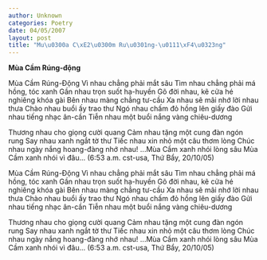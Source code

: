 ```yaml
---
author: Unknown
categories: Poetry
date: 04/05/2007
layout: post
title: "Mu\u0300a C\xE2\u0300m Ru\u0301ng-\u0111\xF4\u0323ng"
---
```


**Mùa Cầm Rúng-động**

Mùa Cầm Rúng-Động
Vì nhau chẳng phải mắt sâu
Tìm nhau chẳng phải má hồng, tóc xanh
Gần nhau trọn suốt hạ-huyền
Gõ đời nhau, kẽ cửa hé nghiêng khóa gài
Bên nhau màng chẳng tư-cầu
Xa nhau sẽ mãi nhớ lời nhau thưa
Chào nhau buổi ấy trao thư
Ngó nhau chấm đỏ hồng lên giấy đào
Gửi nhau tiếng nhạc ân-cần
Tiễn nhau một buổi nắng vàng chiêu-dương

Thương nhau cho giọng cười quang
Cảm nhau tặng một cung đàn ngón rung
Say nhau xanh ngắt tờ thư
Tiếc nhau xin nhỏ một câu thơm lòng
Chúc nhau ngày nắng hoang-đàng nhớ nhau!
     ...Mùa Cầm xanh nhói lòng sâu
        Mùa Cầm xanh nhói vì đâu...
(6:53 a.m. cst-usa, Thứ Bẩy, 20/10/05)

Mùa Cầm Rúng-Động
Vì nhau chẳng phải mắt sâu
Tìm nhau chẳng phải má hồng, tóc xanh
Gần nhau trọn suốt hạ-huyền
Gõ đời nhau, kẽ cửa hé nghiêng khóa gài
Bên nhau màng chẳng tư-cầu
Xa nhau sẽ mãi nhớ lời nhau thưa
Chào nhau buổi ấy trao thư
Ngó nhau chấm đỏ hồng lên giấy đào
Gửi nhau tiếng nhạc ân-cần
Tiễn nhau một buổi nắng vàng chiêu-dương

Thương nhau cho giọng cười quang
Cảm nhau tặng một cung đàn ngón rung
Say nhau xanh ngắt tờ thư
Tiếc nhau xin nhỏ một câu thơm lòng
Chúc nhau ngày nắng hoang-đàng nhớ nhau!
     ...Mùa Cầm xanh nhói lòng sâu
        Mùa Cầm xanh nhói vì đâu...
(6:53 a.m. cst-usa, Thứ Bẩy, 20/10/05)
